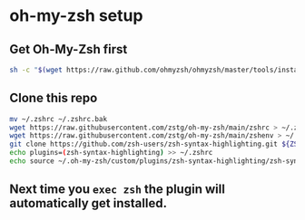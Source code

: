 # oh-my-zsh setup

## Get Oh-My-Zsh first
```bash
sh -c "$(wget https://raw.github.com/ohmyzsh/ohmyzsh/master/tools/install.sh -O -)"
```
## Clone this repo
<!-- ```bash

cd /tmp && git clone https://github.com/zstg/oh-my-zsh 
rm -rf $HOME/**zsh**
 mv ./oh-my-zsh/** $HOME
mv ~/zshrc ~/.zshrc && mv ~/zshenv ~/.zshenv
git clone https://github.com/zsh-users/zsh-syntax-highlighting.git ${ZSH_CUSTOM:-~/.oh-my-zsh/custom}/plugins/zsh-syntax-highlighting
echo plugins=(zsh-syntax-highlighting) >> ~/.zshrc
```
-->

```bash
mv ~/.zshrc ~/.zshrc.bak 
wget https://raw.githubusercontent.com/zstg/oh-my-zsh/main/zshrc > ~/.zshrc
wget https://raw.githubusercontent.com/zstg/oh-my-zsh/main/zshenv > ~/.zshenv
git clone https://github.com/zsh-users/zsh-syntax-highlighting.git ${ZSH_CUSTOM:-~/.oh-my-zsh/custom}/plugins/zsh-syntax-highlighting
echo plugins=(zsh-syntax-highlighting) >> ~/.zshrc
echo source ~/.oh-my-zsh/custom/plugins/zsh-syntax-highlighting/zsh-syntax-highlighting.plugin.zsh >> ~/.zshrc
```
## Next time you `exec zsh` the plugin will automatically get installed.
